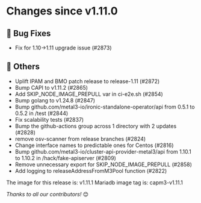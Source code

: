 <!-- markdownlint-disable no-inline-html line-length -->
# Changes since v1.11.0

## :bug: Bug Fixes

- Fix for 1.10->1.11 upgrade issue (#2873)

## :seedling: Others

- Uplift IPAM and BMO patch release to release-1.11 (#2872)
- Bump CAPI to v1.11.2 (#2865)
- Add SKIP_NODE_IMAGE_PREPULL var in ci-e2e.sh (#2854)
- Bump golang to v1.24.8 (#2847)
- Bump github.com/metal3-io/ironic-standalone-operator/api from 0.5.1 to 0.5.2 in /test (#2844)
- Fix scalability tests (#2837)
- Bump the github-actions group across 1 directory with 2 updates (#2828)
- remove osv-scanner from release branches (#2824)
- Change interface names to predictable ones for Centos (#2816)
- Bump github.com/metal3-io/cluster-api-provider-metal3/api from 1.10.1 to 1.10.2 in /hack/fake-apiserver (#2809)
- Remove unnecessary export for SKIP_NODE_IMAGE_PREPULL (#2858)
- Add logging to releaseAddressFromM3Pool function (#2822)

The image for this release is: v1.11.1
Mariadb image tag is: capm3-v1.11.1

_Thanks to all our contributors!_ 😊
